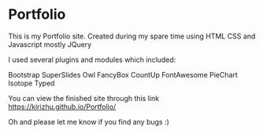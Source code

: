 # Portfolio
This is my Portfolio site. Created during my spare time using HTML CSS and Javascript mostly JQuery 

I used several plugins and modules which included:

Bootstrap
SuperSlides
Owl
FancyBox
CountUp
FontAwesome
PieChart
Isotope
Typed

You can view the finished site through this link https://kirizhu.github.io/Portfolio/

Oh and please let me know if you find any bugs :)
